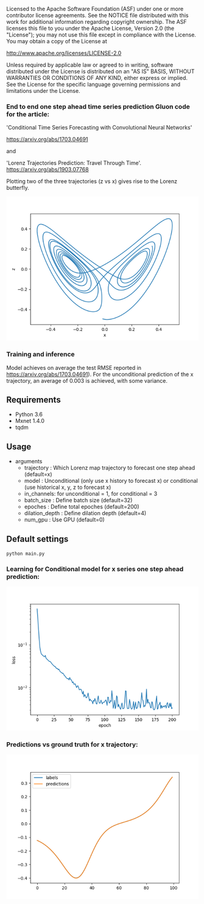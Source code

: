 Licensed to the Apache Software Foundation (ASF) under one
or more contributor license agreements.  See the NOTICE file
distributed with this work for additional information
regarding copyright ownership.  The ASF licenses this file
to you under the Apache License, Version 2.0 (the
"License"); you may not use this file except in compliance
 with the License.  You may obtain a copy of the License at

http://www.apache.org/licenses/LICENSE-2.0

 Unless required by applicable law or agreed to in writing,
 software distributed under the License is distributed on an
 "AS IS" BASIS, WITHOUT WARRANTIES OR CONDITIONS OF ANY
 KIND, either express or implied.  See the License for the
 specific language governing permissions and limitations
 under the License.

### End to end one step ahead time series prediction Gluon code for the article:

'Conditional Time Series Forecasting with Convolutional Neural Networks'

https://arxiv.org/abs/1703.04691

and

'Lorenz Trajectories Prediction: Travel Through Time'.
https://arxiv.org/abs/1903.07768

Plotting two of the three trajectories (z vs x) gives rise to the Lorenz butterfly.

![Lorenz_butterfly](assets/butterfly.png)

### Training and inference
Model achieves on average the test RMSE reported in https://arxiv.org/abs/1703.04691). For the unconditional prediction
of the x trajectory, an average of 0.003 is achieved, with some variance.

## Requirements
- Python 3.6
- Mxnet 1.4.0
- tqdm

## Usage

- arguments
  - trajectory : Which Lorenz map trajectory to forecast one step ahead  (default=x)
  - model : Unconditional (only use x history to forecast x) or conditional (use historical x, y, z to forecast x)
  - in_channels: for unconditional = 1, for conditional = 3
  - batch_size : Define batch size (default=32)
  - epoches : Define total epoches (default=200)
  - dilation_depth : Define dilation depth (default=4)
  - num_gpu : Use GPU  (default=0)
  
## Default settings
```
python main.py
``` 

### Learning for Conditional model for x series one step ahead prediction:

![losses_cw](assets/train_loss.png)

### Predictions vs ground truth for x trajectory:

![preds_cwn](assets/predsx_cw.png)
